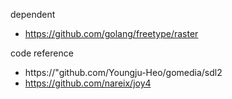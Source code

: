 dependent
* https://github.com/golang/freetype/raster

code reference
* https://"github.com/Youngju-Heo/gomedia/sdl2
* https://github.com/nareix/joy4